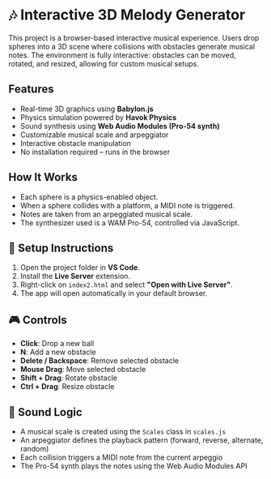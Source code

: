 # 🎶 Interactive 3D Melody Generator

This project is a browser-based interactive musical experience. Users drop spheres into a 3D scene where collisions with obstacles generate musical notes. The environment is fully interactive: obstacles can be moved, rotated, and resized, allowing for custom musical setups.

##  Features

- Real-time 3D graphics using **Babylon.js**
- Physics simulation powered by **Havok Physics**
- Sound synthesis using **Web Audio Modules (Pro-54 synth)**
- Customizable musical scale and arpeggiator
- Interactive obstacle manipulation
- No installation required – runs in the browser

##  How It Works

- Each sphere is a physics-enabled object.
- When a sphere collides with a platform, a MIDI note is triggered.
- Notes are taken from an arpeggiated musical scale.
- The synthesizer used is a WAM Pro-54, controlled via JavaScript.

## 🔧 Setup Instructions

1. Open the project folder in **VS Code**.
2. Install the **Live Server** extension.
3. Right-click on `index2.html` and select **"Open with Live Server"**.
4. The app will open automatically in your default browser.


## 🎮 Controls

- **Click**: Drop a new ball
- **N**: Add a new obstacle
- **Delete / Backspace**: Remove selected obstacle
- **Mouse Drag**: Move selected obstacle
- **Shift + Drag**: Rotate obstacle
- **Ctrl + Drag**: Resize obstacle

## 🎼 Sound Logic

- A musical scale is created using the `Scales` class in `scales.js`
- An arpeggiator defines the playback pattern (forward, reverse, alternate, random)
- Each collision triggers a MIDI note from the current arpeggio
- The Pro-54 synth plays the notes using the Web Audio Modules API
